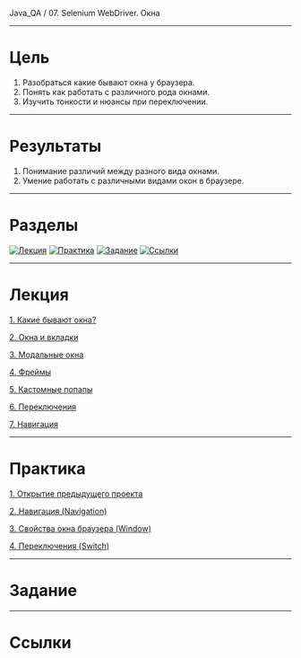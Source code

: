 Java_QA / 07. Selenium WebDriver. Окна

***

# Цель

1. Разобраться какие бывают окна у браузера.
2. Понять как работать с различного рода окнами.
3. Изучить тонкости и нюансы при переключении.

***

# Результаты

1. Понимание различий между разного вида окнами.
2. Умение работать с различными видами окон в браузере.

***

# Разделы

[![Лекция](https://img.shields.io/badge/-Лекция-ee99ff)](1.%20Лекция.md)
[![Практика](https://img.shields.io/badge/-Практика-aaffaa)](2.%20Практика.md)
[![Задание](https://img.shields.io/badge/-Задание-99ffee)](3.%20Задание.md)
[![Ссылки](https://img.shields.io/badge/-Ссылки-ffee99)](4.%20Ссылки.md)

***

# Лекция

[1. Какие бывают окна?](1.%20Лекция.md#1-Какие-бывают-окна?)

[2. Окна и вкладки](1.%20Лекция.md#2-Окна-и-вкладки)

[3. Модальные окна](1.%20Лекция.md#3-Модальные-окна)

[4. Фреймы](1.%20Лекция.md#4-Фреймы)

[5. Кастомные попапы](1.%20Лекция.md#5-Кастомные-попапы)

[6. Переключения](1.%20Лекция.md#6-Переключения)

[7. Навигация](1.%20Лекция.md#7-Навигация)

***

# Практика

[1. Открытие предыдущего проекта](2.%20Практика.md#1-Открытие-предыдущего-проекта)

[2. Навигация (Navigation)](2.%20Практика.md#2-Навигация-(Navigation))

[3. Свойства окна браузера (Window)](2.%20Практика.md#3-Свойства-окна-браузера-(Window))

[4. Переключения (Switch)](2.%20Практика.md#4-Переключения-(Switch))

***

# Задание

***

# Ссылки